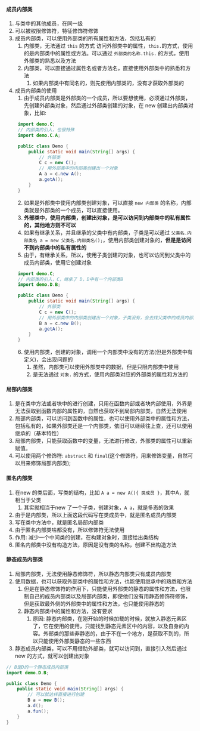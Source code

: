 
#### 成员内部类
1. 与类中的其他成员，在同一级
2. 可以被权限修饰符，特征修饰符修饰
3. 成员内部类，可以使用外部类的所有属性和方法，包括私有的
   1. 内部类，无法通过 `this` 的方式 访问外部类中的属性，`this.`的方式，使用的是内部类中的属性或方法。可以通过 `外部类的名称.this.` 的方式，使用外部类的熟悉以及方法
   2. 内部类，可以直接通过属性名或者方法名，直接使用外部类中的熟悉和方法
      1. 如果内部类中有同名的，则先使用内部类的，没有才获取外部类的
4. 成员内部类的使用
   1. 由于成员内部类是外部类的一个成员，所以要想使用，必须通过外部类，先创建外部类对象，然后通过外部类创建的对象，在 new 创建出内部类对象，比如:
   ```java
    import demo.C;
    // 内部类的引入，也很特殊
    import demo.C.A;

    public class Demo {
        public static void main(String[] args) {
            // 外部类
            C c = new C();
            // 用外部类中的内部类创建出一个对象
            A a = c.new A();
            a.getA();
        }
    }
   ```
   2. 如果是外部类中使用内部类创建对象，可以直接 `new 内部类` 的名称，内部类就是外部类的一个成员，可以直接使用。
   3. **外部类中，使用内部类，创建出对象，是可以访问到内部类中的私有属性的，其他地方则不可以**
   4. 如果有继承关系，并且继承的父类中有内部类，子类是可以通过 `父类名.内部类名 a = new 父类名.内部类名();`，使用内部类创建对象的，**但是是访问不到内部类中的私有属性的**
   5. 由于，有继承关系，所以，使用子类创建的对象，也可以访问到父类中的成员内部类，使用它创建对象
   ```java
    import demo.C;
    // 内部类的引入，C，继承了 D，D中有一个内部类B
    import demo.D.B;

    public class Demo {
        public static void main(String[] args) {
            // 外部类
            C c = new C();
            // 用外部类中的内部类创建出一个对象，子类没有，会去找父类中的成员内部类
            B a = c.new B();
            a.getA();
        }
    }
   ```
   6. 使用内部类，创建的对象，调用一个内部类中没有的方法(但是外部类中有定义)，会出现问题的
      1. 虽然，内部类可以使用外部类中的数据，但是只限内部类中使用
      2. 是无法通过 `对象.` 的方式，使用内部类对应的外部类的属性和方法的



#### 局部内部类
1. 是在类中方法或者块中的进行创建，只用在函数内部或者块内部使用，外界是无法获取到函数内部的属性的，自然也获取不到局部内部类，自然无法使用
2. 局部内部类，可以访问到函数中的属性，也可以使用外部类中的属性和方法，包括私有的，如果外部类还是一个内部类，依旧可以继续往上查，还可以使用继承的（基本特性）
3. 局部内部类，只能获取函数中的变量，无法进行修改，外部类的属性可以重新赋值。
4. 可以使用两个修饰符: `abstract` 和 `final`(这个修饰符，用来修饰变量，自然可以用来修饰局部内部类);




#### 匿名内部类
1. 在new 的类后面，写类的结构，比如 `A a = new A(){ 类成员 }`，其中A，就相当于父类
   1. 其实就相当于new 了一个子类，创建对象，`A a`，就是多态的效果
2. 由于是内部类，所以上面这段代码写在类成员中，就是匿名成员内部类
3. 写在类中方法中，就是匿名局部内部类
4. 由于匿名内部类啥都没有，所以修饰符无法使用
5. 作用: 减少一个中间类的创建，在构建对象时，直接给出类结构
6. 匿名内部类中没有构造方法，原因是没有类的名称，创建不出构造方法




#### 静态成员内部类
1. 局部内部类，无法使用静态修饰符，所以静态内部类只有成员内部类
2. 使用数据，也可以获取外部类中的属性和方法，也能使用继承中的熟悉和方法
   1. 但是在静态修饰符的作用下，只能使用外部类的静态的属性和方法，也限制自己的成员内部类以及局部内部类，即使他们没有用静态修饰符修饰，但是获取最外侧的外部类中的属性和方法，也只能使用静态的
   2. 静态内部类中的属性和方法，没有要求
      1. 原因: 静态内部类，在刚开始的时候加载的时候，就放入静态元素区了，它在使用的使用，只能找到静态元素区中的内容，以及自身的内容。外部类的那些非静态的，由于不在一个地方，是获取不到的，所以只能使用外部类静态的一些东西
3. 静态成员内部类，可以不用借助外部类，就可以访问到，直接引入然后通过new 的方式，就可以创建出对象
```java
// B是D的一个静态成员内部类
import demo.D.B;

public class Demo {
    public static void main(String[] args) {
        // 可以就这样直接进行创建
        B a = new B();
        a.d();
        a.fun();
    }
}
```
